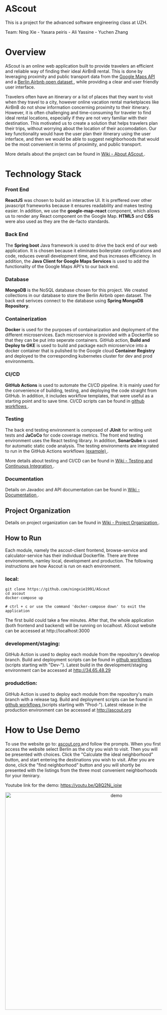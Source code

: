 # AScout

This is a project for the advanced software engineering class at UZH. 

Team: Ning Xie - Yasara peiris - Ali Yassine - Yuchen Zhang

# Overview 

AScout is an online web application built to provide travelers an efficient and reliable way of finding their ideal AirBnB rental. This is done by leveraging proximity and public transport data from the <a href="https://developers.google.com/maps"> Google Maps API </a> and a <a href="https://www.kaggle.com/brittabettendorf/berlin-airbnb-data"> Berlin Airbnb open dataset </a>, while providing a clear and user friendly user interface. 

Travelers often have an itinerary or a list of places that they want to visit when they travel to a city, however online vacation rental marketplaces like AirBnB do not show information concerning proximity to their itinerary. However, it is often challenging and time-consuming for traveler to find ideal rental locations, especially if they are not very familiar with their destination. This motivated us to create a solution that helps travelers plan their trips, without worrying about the location of their accomodation. Our key functionality would have the user plan their itinerary using the user interface, and then we would be able to suggest neighborhoods that would be the most convenient in terms of proximity, and public transport.

More details about the project can be found in <a href="https://github.com/ningxie1991/AScout/wiki/About-AScout"> Wiki - About AScout </a>.

# Technology Stack

### Front End

**ReactJS** was chosen to build an interactive UI. It is preffered over other javascript frameworks because it ensures readability and makes testing easier. In addition, we use the **google-map-react** component, which allows us to render any React component on the Google Map. **HTML5** and **CSS** were also used as they are the de-facto standards.

### Back End

The **Spring boot** Java framework is used to drive the back end of our web application. It is chosen because it eliminates boilerplate configurations and code, reduces overall development time, and thus increases efficiency. In addition, the **Java Client for Google Maps Services** is used to add the functionality of the Google Maps API's to our back end.

### Database
**MongoDB** is the NoSQL database chosen for this project. We created collections in our database to store the Berlin Airbnb open dataset. The back end serivces connect to the database using **Spring MongoDB Repository**.

### Containerization

**Docker** is used for the purposes of containarization and deployment of the different microservices. Each microservice is provided with a Dockerfile so that they can be put into seperate containers. GitHub action, **Build and Deploy to GKE** is used to build and package each microservice into a docker container that is pulished to the Google cloud **Container Registry** and deployed to the corresponding kubernetes cluster for dev and prod environments. 

### CI/CD

**GitHub Actions** is used to automate the CI/CD pipeline. It is mainly used for the convenience of building, testing, and deploying the code straight from GitHub. In addition, it includes workflow templates, that were useful as a starting point and to save time. CI/CD scripts can be found in <a href="https://github.com/ningxie1991/AScout/tree/main/.github/workflows"> github workflows </a>.

### Testing

The back end testing environment is composed of **JUnit** for writing unit tests and **JaCoCo** for code coverage metrics. The front end testing environment uses the React testing library. In addition, **SonarQube** is used for automatic static code analysis. The testing environments are integrated to run in the GitHub Actions workflows <a href="https://github.com/ningxie1991/AScout/blob/develop/.github/workflows/CI-SonarCloud-browse-service.yml"> (example) </a>.

More details about testing and CI/CD can be found in <a href="https://github.com/ningxie1991/AScout/wiki/Testing-and-Continuous-Integration"> Wiki - Testing and Continuous Integration </a>.

### Documentation

Details on Javadoc and API documentation can be found in <a href="https://github.com/ningxie1991/AScout/wiki/Documentation"> Wiki - Documentation </a>.
 
## Project Organization

Details on project organization can be found in <a href="https://github.com/ningxie1991/AScout/wiki/Project-Organization"> Wiki - Project Organization </a>.

## How to Run

Each module, namely the ascout-client frontend, browse-service and calculator-service has their individual Dockerfile. There are three environemnts, namley local, development and production. The following instructions are how Ascout is run on each environment.

### local: 
```
git clone https://github.com/ningxie1991/AScout
cd ascout
docker-compose up

# ctrl + c or use the command 'docker-compose down' to exit the application
```
The first build could take a few minutes. After that, the whole application (both frontend and backend) will be running on localhost. AScout website can be accessed at http://localhost:3000

### development/staging:

GitHub Action is used to deploy each module from the repository's develop branch. 
Build and deployment scripts can be found in <a href="https://github.com/ningxie1991/AScout/tree/main/.github/workflows"> github workflows </a> (scripts starting with "Dev-"). 
Latest build in the development/staging environment can be accessed at http://34.65.48.29

### produdction:

GitHub Action is used to deploy each module from the repository's main branch with a release tag. 
Build and deployment scripts can be found in <a href="https://github.com/ningxie1991/AScout/tree/main/.github/workflows"> github workflows </a> (scripts starting with "Prod-").
Latest release in the production environment can be accessed at http://ascout.org
      
# How to Use Demo

To use the website go to: <a href="http://ascout.org/"> ascout.org </a> and follow the prompts. When you first access the website select Berlin as the city you wish to visit. Then you will be presented with choices. Click the "Calculate the ideal neighborhood" button, and start entering the destinations you wish to visit. After you are done, click the "find neighborhood" button and you will shortly be presented with the listings from the three most convenient neighborhoods for your itenirary.

Youtube link for the demo: https://youtu.be/Q8Q2Ni_joiw

<p align="center">
  <img width="700" align="center" href="https://youtu.be/Q8Q2Ni_joiw" src="https://github.com/ningxie1991/AScout/blob/develop/images/Wiki/demoascout.gif" alt="demo"/>
</p>




